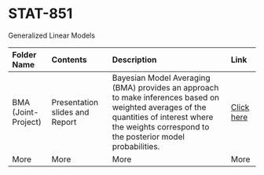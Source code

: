 # STAT-851
Generalized Linear Models


Folder Name | Contents | Description | Link
:---------------------- | :------------------------ | :-------------------- | :-------------------
BMA <br /> (Joint-Project)| Presentation slides and Report | Bayesian Model Averaging (BMA) provides an approach to make inferences based on weighted averages of the quantities of interest where the weights correspond to the posterior model probabilities. | [Click here](https://github.com/zubiamansoor/Generalized-Linear-Models/tree/master/BMA)
More | More | More | More
